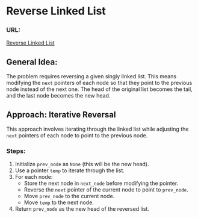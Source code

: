 # Reverse Linked List

### URL:
[Reverse Linked List](https://leetcode.com/problems/reverse-linked-list/)

## General Idea:

The problem requires reversing a given singly linked list. This means modifying the `next` pointers of each node so that they point to the previous node instead of the next one. The head of the original list becomes the tail, and the last node becomes the new head.

## Approach: Iterative Reversal

This approach involves iterating through the linked list while adjusting the `next` pointers of each node to point to the previous node.

### Steps:
1. Initialize `prev_node` as `None` (this will be the new head).
2. Use a pointer `temp` to iterate through the list.
3. For each node:
   - Store the next node in `next_node` before modifying the pointer.
   - Reverse the `next` pointer of the current node to point to `prev_node`.
   - Move `prev_node` to the current node.
   - Move `temp` to the next node.
4. Return `prev_node` as the new head of the reversed list.

